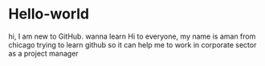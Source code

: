 # Hello-world
hi, I am new to GitHub. wanna learn
Hi to everyone, my name is aman from chicago trying to learn github so it can help me to work in corporate sector as a project manager
